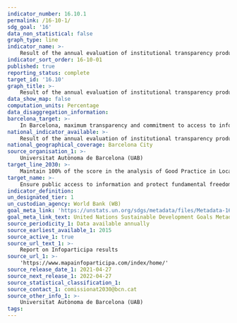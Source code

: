 ```yaml
---
indicator_number: 16.10.1
permalink: /16-10-1/
sdg_goal: '16'
data_non_statistical: false
graph_type: line
indicator_name: >-
    Result of the annual evaluation of institutional transparency produced by the UAB’s Infoparticipa team
indicator_sort_order: 16-10-01
published: true
reporting_status: complete
target_id: '16.10'
graph_title: >-
    Result of the annual evaluation of institutional transparency produced by the UAB’s Infoparticipa team
data_show_map: false
computation_units: Percentage
data_disaggregation_information:
barcelona_target: >-
    In Barcelona, maximum transparency and commitment to access to information
national_indicator_available: >-
    Result of the annual evaluation of institutional transparency produced by the UAB’s Infoparticipa team
national_geographical_coverage: Barcelona City
source_organisation_1: >-
    Universitat Autònoma de Barcelona (UAB)
target_line_2030: >-
    Maintain 100% of the score in the analysis of Good Practice in Local Public Communication, produced by Infoparticipa 
target_name: >-
    Ensure public access to information and protect fundamental freedoms, in accordance with national legislation and international agreements
indicator_definition:
un_designated_tier: 1
un_custodian_agency: World Bank (WB)
goal_meta_link: 'https://unstats.un.org/sdgs/metadata/files/Metadata-16-10-01.pdf'
goal_meta_link_text: United Nations Sustainable Development Goals Metadata (pdf 894kB)
source_periodicity_1: Data available annually
source_earliest_available_1: 2015
source_active_1: true
source_url_text_1: >-
    Report on Infoparticipa results 
source_url_1: >-
    'https://www.mapainfoparticipa.com/index/home/'
source_release_date_1: 2021-04-27
source_next_release_1: 2022-04-27
source_statistical_classification_1: 
source_contact_1: comissionat2030@bcn.cat
source_other_info_1: >-
    Universitat Autònoma de Barcelona (UAB)
tags:
---
```

